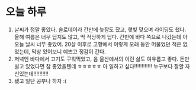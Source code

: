 # 오늘 하루

1. 날씨가 정말 좋았다. 솔로데이라 간만에 늦잠도 잤고, 햇빛 맞으며 라이딩도 했다. 올해 여름은 너무 덥지도 않고, 딱 적당하게 덥다. 간만에 바다 쪽으로 나갔는데 아 오늘 날씨 너무 좋았어. 20살 이후로 고향에서 이렇게 오래 동안 머물었던 적은 없었는데, 막상 있어보니 예쁘고 정감이 간다.
2. 저녁엔 바다에서 고기도 구워먹었고, 음 울산에서의 이런 삶도 여유롭고 좋다. 돈만 벌고 있었다면 참 좋았을텐데 ㅎㅎㅎㅎㅎ 아 일하고 싶다!!!!!!!!!!!! 누구보다 잘할 자신있는데!!!!!!!!!! 
3. 됐고 일단 공부나 하자 :(